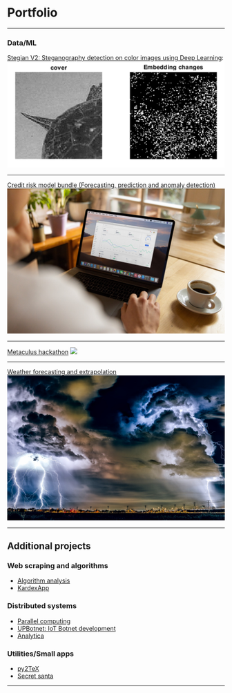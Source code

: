 # Portfolio

---

### Data/ML 

[Stegian V2: Steganography detection on color images using Deep Learning](/projects/stegian/):
<img src="images/projects/stegian.png?raw=true"/>

---
[Credit risk model bundle (Forecasting, prediction and anomaly detection)](/projects/creditRisk/)
<img src="images/projects/creditRisk/forecasting.jpg?raw=true"/>

---
[Metaculus hackathon](/projects/metaculus/)
<img src="images/projects/metaculus.png?raw=true"/>

---
[Weather forecasting and extrapolation](/projects/weather/)
<img src="images/projects/weather.jpg?raw=true"/>

---

## Additional projects 

### Web scraping and algorithms
- [Algorithm analysis](/projects/algorithms/)
- [KardexApp](/projects/kardex/)

### Distributed systems
- [Parallel computing](/projects/parallel/)
- [UPBotnet: IoT Botnet development](/projects/UPBotnet/)
- [Analytica](/projects/analytica/)

### Utilities/Small apps
- [py2TeX](/projects/py2tex/) 
- [Secret santa](/projects/santa/)

---


